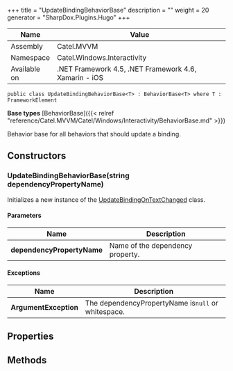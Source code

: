 

+++
title = "UpdateBindingBehaviorBase" 
description = ""
weight = 20
generator = "SharpDox.Plugins.Hugo"
+++

Name|Value
---|---
Assembly|Catel.MVVM
Namespace|Catel.Windows.Interactivity
Available on|.NET Framework 4.5, .NET Framework 4.6, Xamarin - iOS

```
public class UpdateBindingBehaviorBase<T> : BehaviorBase<T> where T : FrameworkElement 
```

**Base types**
[BehaviorBase]({{< relref "reference/Catel.MVVM/Catel/Windows/Interactivity/BehaviorBase.md" >}})

Behavior base for all behaviors that should update a binding.

## Constructors

### UpdateBindingBehaviorBase(string dependencyPropertyName)

Initializes a new instance of the [UpdateBindingOnTextChanged](#) class.

#### Parameters

Name|Description
---|---
**dependencyPropertyName**|Name of the dependency property.

#### Exceptions

Name|Description
---|---
**ArgumentException**|The dependencyPropertyName is`null` or whitespace.

## Properties

## Methods

